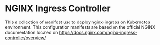 # NGINX Ingress Controller
This a collection of manifest use to deploy nginx-ingress on Kubernetes environment. This configuration manifests are based on the official NGINX documentation located on https://docs.nginx.com/nginx-ingress-controller/overview/

